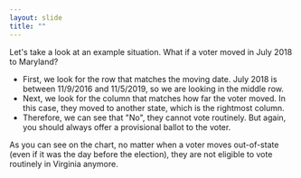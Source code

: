 ```yaml
---
layout: slide
title: ""
---
```


Let's take a look at an example situation. What if a voter moved in July 2018 to Maryland?

-   First, we look for the row that matches the moving date. July 2018 is between 11/9/2016 and 11/5/2019, so we are looking in the middle row.
-   Next, we look for the column that matches how far the voter moved. In this case, they moved to another state, which is the rightmost column.
-   Therefore, we can see that "No", they cannot vote routinely. But again, you should always offer a provisional ballot to the voter.

As you can see on the chart, no matter when a voter moves out-of-state (even if it was the day before the election), they are not eligible to vote routinely in Virginia anymore.